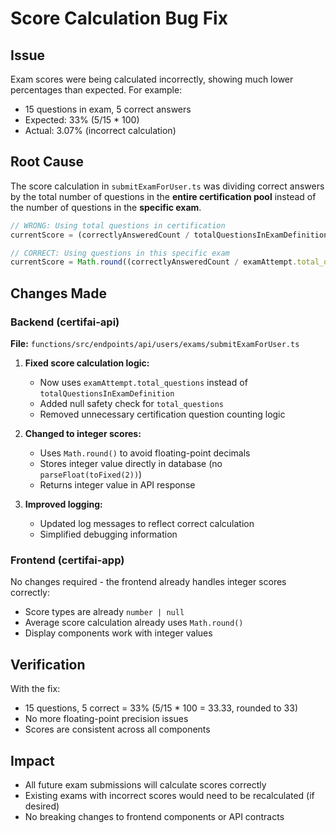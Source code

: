 # Score Calculation Bug Fix

## Issue

Exam scores were being calculated incorrectly, showing much lower percentages than expected. For example:

- 15 questions in exam, 5 correct answers
- Expected: 33% (5/15 \* 100)
- Actual: 3.07% (incorrect calculation)

## Root Cause

The score calculation in `submitExamForUser.ts` was dividing correct answers by the total number of questions in the **entire certification pool** instead of the number of questions in the **specific exam**.

```typescript
// WRONG: Using total questions in certification
currentScore = (correctlyAnsweredCount / totalQuestionsInExamDefinition) * 100;

// CORRECT: Using questions in this specific exam
currentScore = Math.round((correctlyAnsweredCount / examAttempt.total_questions) * 100);
```

## Changes Made

### Backend (certifai-api)

**File:** `functions/src/endpoints/api/users/exams/submitExamForUser.ts`

1. **Fixed score calculation logic:**

   - Now uses `examAttempt.total_questions` instead of `totalQuestionsInExamDefinition`
   - Added null safety check for `total_questions`
   - Removed unnecessary certification question counting logic

2. **Changed to integer scores:**

   - Uses `Math.round()` to avoid floating-point decimals
   - Stores integer value directly in database (no `parseFloat(toFixed(2))`)
   - Returns integer value in API response

3. **Improved logging:**
   - Updated log messages to reflect correct calculation
   - Simplified debugging information

### Frontend (certifai-app)

No changes required - the frontend already handles integer scores correctly:

- Score types are already `number | null`
- Average score calculation already uses `Math.round()`
- Display components work with integer values

## Verification

With the fix:

- 15 questions, 5 correct = 33% (5/15 \* 100 = 33.33, rounded to 33)
- No more floating-point precision issues
- Scores are consistent across all components

## Impact

- All future exam submissions will calculate scores correctly
- Existing exams with incorrect scores would need to be recalculated (if desired)
- No breaking changes to frontend components or API contracts
